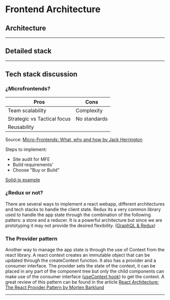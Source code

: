 # Frontend Architecture

## Architecture

---

## Detailed stack

---

## Tech stack discussion

### ¿Microfrontends?

| **Pros**                    | **Cons**     |
| --------------------------- | ------------ |
| Team scalability            | Complexity   |
| Strategic vs Tactical focus | No standards |
| Reusability                 |              |

Source: [Micro-Frontends: What, why and how by Jack Herrington](https://www.youtube.com/watch?v=w58aZjACETQ)

Steps to implement:

-   Site audit for MFE
-   Build requirements'
-   Choose "Buy or Build"

[Solid-js example](https://www.youtube.com/watch?v=s_Fs4AXsTnA)

### ¿Redux or not?

There are several ways to implement a react webapp, different architectures and tech stacks to handle the client state. Redux its a very common library used to handle the app state through the combination of the following patters: a store and a reducer. It is a powerful architecture but since we are prototyping it may not provide the desired flexibility. ([GraphQL & Redux](https://medium.com/nerd-for-tech/how-to-use-graphql-with-redux-50ad20ec051f))

### The Provider pattern

Another way to manage the app state is through the use of Context from the react library. A react context creates an immutable object that can be updated through the createContext function. It also has a provider and a consumer interface. The provider sets the state of the context, it can be placed in any part of the component tree but only the child components can make use of the consumer interface ([useContext hook](https://daveceddia.com/usecontext-hook/)) to get the context. A great review of this pattern can be found in the article [React Architecture: The React Provider Pattern by Morten Barklund](https://mortenbarklund.com/blog/react-architecture-provider-pattern/)

---
